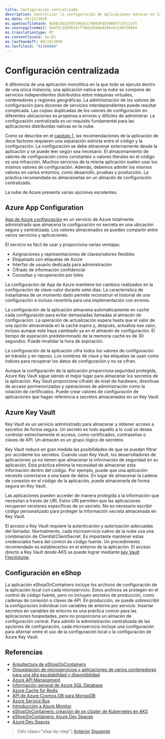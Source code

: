 ```yaml
---
title: Configuración centralizada
description: Centralizar la configuración de aplicaciones nativas en la nube con la configuración de App de Azure y el almacén de AzureKey.
ms.date: 05/13/2020
ms.openlocfilehash: 0d40c5b2d70f30beb17489dfd55900f7c5fc1a75
ms.sourcegitcommit: 5b475c1855b32cf78d2d1bbb4295e4c236f39464
ms.translationtype: MT
ms.contentlocale: es-ES
ms.lasthandoff: 09/24/2020
ms.locfileid: "91160884"
---
```

# <a name="centralized-configuration"></a>Configuración centralizada

A diferencia de una aplicación monolítica en la que todo se ejecuta dentro de una única instancia, una aplicación nativa en la nube se compone de servicios independientes distribuidos entre máquinas virtuales, contenedores y regiones geográficas. La administración de los valores de configuración para docenas de servicios interdependientes puede resultar complicada. Las copias duplicadas de los valores de configuración en diferentes ubicaciones es propensa a errores y difíciles de administrar. La configuración centralizada es un requisito fundamental para las aplicaciones distribuidas nativas en la nube.

Como se describe en el [capítulo 1](introduction.md), las recomendaciones de la aplicación de doce factores requieren una separación estricta entre el código y la configuración. La configuración se debe almacenar externamente desde la aplicación y se puede leer según sea necesario. El almacenamiento de valores de configuración como constantes o valores literales en el código es una infracción. Muchos servicios de la misma aplicación suelen usar los mismos valores de configuración. Además, debemos admitir los mismos valores en varios entornos, como desarrollo, pruebas y producción. La práctica recomendada es almacenarlas en un almacén de configuración centralizado.

La nube de Azure presenta varias opciones excelentes.

## <a name="azure-app-configuration"></a>Azure App Configuration

[App de Azure configuración](/azure/azure-app-configuration/overview) es un servicio de Azure totalmente administrado que almacena la configuración no secreta en una ubicación segura y centralizada. Los valores almacenados se pueden compartir entre varios servicios y aplicaciones.

El servicio es fácil de usar y proporciona varias ventajas:

- Asignaciones y representaciones de claves/valores flexibles
- Etiquetado con etiquetas de Azure
- Interfaz de usuario dedicada para administración
- Cifrado de información confidencial
- Consultas y recuperación por lotes

La configuración de App de Azure mantiene los cambios realizados en la configuración de clave-valor durante siete días. La característica de instantánea de un momento dado permite reconstruir el historial de una configuración e incluso revertirla para una implementación con errores.

La configuración de la aplicación almacena automáticamente en caché cada configuración para evitar demasiadas llamadas al almacén de configuración. La operación de actualización espera hasta que el valor de una opción almacenada en la caché expira y, después, actualiza ese valor, incluso aunque este haya cambiado ya en el almacén de configuración. El tiempo de expiración predeterminado de la memoria caché es de 30 segundos. Puede invalidar la hora de expiración.

La configuración de la aplicación cifra todos los valores de configuración en tránsito y en reposo. Los nombres de clave y las etiquetas se usan como índices para recuperar los datos de configuración y no se cifran.

Aunque la configuración de la aplicación proporciona seguridad protegida, Azure Key Vault sigue siendo el mejor lugar para almacenar los secretos de la aplicación. Key Vault proporciona cifrado de nivel de hardware, directivas de acceso pormenorizadas y operaciones de administración como la rotación de certificados. Puede crear valores de configuración de aplicaciones que hagan referencia a secretos almacenados en un Key Vault.

## <a name="azure-key-vault"></a>Azure Key Vault

Key Vault es un servicio administrado para almacenar y obtener acceso a secretos de forma segura. Un secreto es todo aquello a lo cual se desea controlar estrechamente el acceso, como certificados, contraseñas o claves de API. Un almacén es un grupo lógico de secretos.

Key Vault reduce en gran medida las posibilidades de que se puedan filtrar por accidente los secretos. Cuando usan Key Vault, los desarrolladores de aplicaciones ya no tienen que almacenar la información de seguridad en su aplicación. Esta práctica elimina la necesidad de almacenar esta información dentro del código. Por ejemplo, puede que una aplicación necesite conectarse a una base de datos. En lugar de almacenar la cadena de conexión en el código de la aplicación, puede almacenarla de forma segura en Key Vault.

Las aplicaciones pueden acceder de manera protegida a la información que necesitan a través de URI. Estos URI permiten que las aplicaciones recuperen versiones específicas de un secreto. No es necesario escribir código personalizado para proteger la información secreta almacenada en Key Vault.

El acceso a Key Vault requiere la autenticación y autorización adecuadas del llamador. Normalmente, cada microservicio nativo de la nube usa una combinación de ClientId/ClientSecret. Es importante mantener estas credenciales fuera del control de código fuente. Un procedimiento recomendado es establecerlos en el entorno de la aplicación. El acceso directo a Key Vault desde AKS se puede lograr mediante [key Vault FlexVolume](https://github.com/Azure/kubernetes-keyvault-flexvol).

## <a name="configuration-in-eshop"></a>Configuración en eShop

La aplicación eShopOnContainers incluye los archivos de configuración de la aplicación local con cada microservicio. Estos archivos se protegen en el control de código fuente, pero no incluyen secretos de producción, como cadenas de conexión o claves de API. En producción, se puede sobrescribir la configuración individual con variables de entorno por servicio. Insertar secretos en variables de entorno es una práctica común para las aplicaciones hospedadas, pero no proporciona un almacén de configuración central. Para admitir la administración centralizada de las opciones de configuración, cada microservicio incluye una configuración para alternar entre el uso de la configuración local o la configuración de Azure Key Vault.

## <a name="references"></a>Referencias

- [Arquitectura de eShopOnContainers](https://github.com/dotnet-architecture/eShopOnContainers/wiki/Architecture)
- [Orquestación de microservicios y aplicaciones de varios contenedores para una alta escalabilidad y disponibilidad](../microservices/architect-microservice-container-applications/scalable-available-multi-container-microservice-applications.md)
- [Azure API Management](/azure/api-management/api-management-key-concepts)
- [Información general de Azure SQL Database](/azure/sql-database/sql-database-technical-overview)
- [Azure Cache for Redis](https://azure.microsoft.com/services/cache/)
- [API de Azure Cosmos DB para MongoDB](/azure/cosmos-db/mongodb-introduction)
- [Azure Service Bus](/azure/service-bus-messaging/service-bus-messaging-overview)
- [Introducción a Azure Monitor](/azure/azure-monitor/overview)
- [eShopOnContainers: creación de un clúster de Kubernetes en AKS](https://github.com/dotnet-architecture/eShopOnContainers/wiki/Deploy-to-Azure-Kubernetes-Service-(AKS)#create-kubernetes-cluster-in-aks)
- [eShopOnContainers: Azure Dev Spaces](https://github.com/dotnet-architecture/eShopOnContainers/wiki/Azure-Dev-Spaces)
- [Azure Dev Spaces](/azure/dev-spaces/about)

>[!div class="step-by-step"]
>[Anterior](deploy-eshoponcontainers-azure.md)
>[Siguiente](scale-applications.md)
